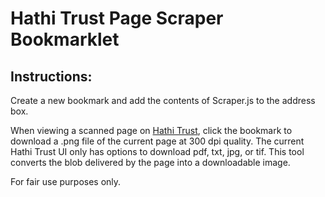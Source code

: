 
# Hathi Trust Page Scraper Bookmarklet
## Instructions: 
Create a new bookmark and add the contents of Scraper.js to the address box. 

When viewing a scanned page on [Hathi Trust](https://www.hathitrust.org/), click the bookmark to download a .png file of the current page at 300 dpi quality. The current Hathi Trust UI only has options to download pdf, txt, jpg, or tif. This tool converts the blob delivered by the page into a downloadable image. 

For fair use purposes only.
